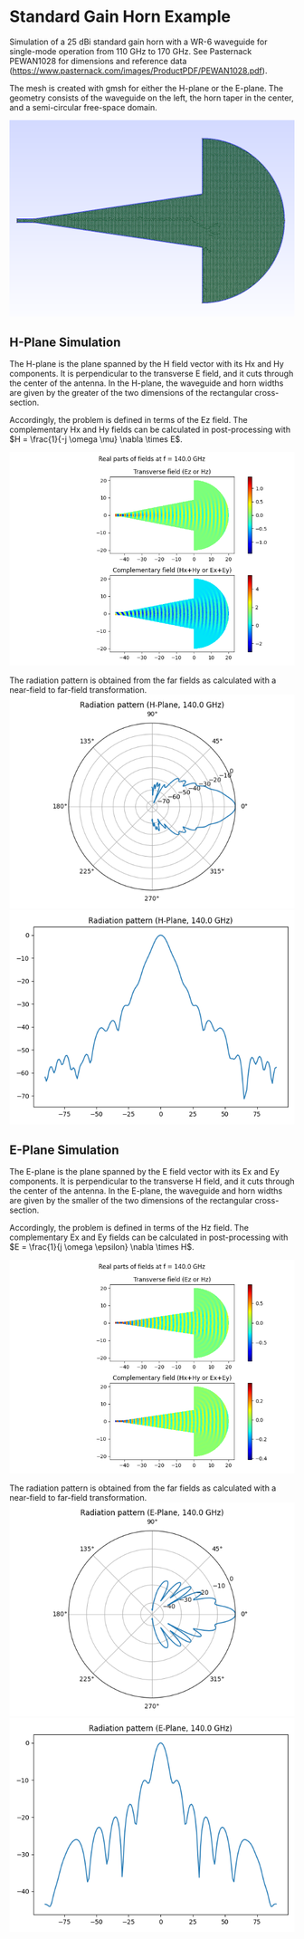 # Standard Gain Horn Example
Simulation of a 25 dBi standard gain horn with a WR-6 waveguide for single-mode operation from 110 GHz to 170 GHz.
See Pasternack PEWAN1028 for dimensions and reference data (https://www.pasternack.com/images/ProductPDF/PEWAN1028.pdf).

The mesh is created with gmsh for either the H-plane or the E-plane. 
The geometry consists of the waveguide on the left, the horn taper in the center, and a semi-circular free-space domain.

![mesh](plots/mesh_e-plane.png)

## H-Plane Simulation
The H-plane is the plane spanned by the H field vector with its Hx and Hy components. 
It is perpendicular to the transverse E field, and it cuts through the center of the antenna.
In the H-plane, the waveguide and horn widths are given by the greater of the two dimensions of the rectangular cross-section.

Accordingly, the problem is defined in terms of the Ez field. 
The complementary Hx and Hy fields can be calculated in post-processing with $H = \frac{1}{-j \omega \mu} \nabla \times E$.

![H-plane fields](plots/horn_h-plane_fields.png)

The radiation pattern is obtained from the far fields as calculated with a near-field to far-field transformation.
![H-plane polar pattern](plots/horn_h-plane_pattern_polar.png)
![H-plane rectangular pattern](plots/horn_h-plane_pattern_rect.png)

## E-Plane Simulation
The E-plane is the plane spanned by the E field vector with its Ex and Ey components. 
It is perpendicular to the transverse H field, and it cuts through the center of the antenna.
In the E-plane, the waveguide and horn widths are given by the smaller of the two dimensions of the rectangular cross-section.

Accordingly, the problem is defined in terms of the Hz field. 
The complementary Ex and Ey fields can be calculated in post-processing with $E = \frac{1}{j \omega \epsilon} \nabla \times H$.

![E-plane fields](plots/horn_e-plane_fields.png)

The radiation pattern is obtained from the far fields as calculated with a near-field to far-field transformation.
![E-plane polar pattern](plots/horn_e-plane_pattern_polar.png)
![E-plane rectangular pattern](plots/horn_e-plane_pattern_rect.png)

